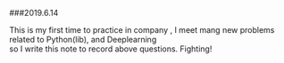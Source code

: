 ###2019.6.14<br>

This is my first time to practice in company , I meet mang new problems related to Python(lib), and Deeplearning <br>
so I write this note to record above questions. Fighting! <br>
